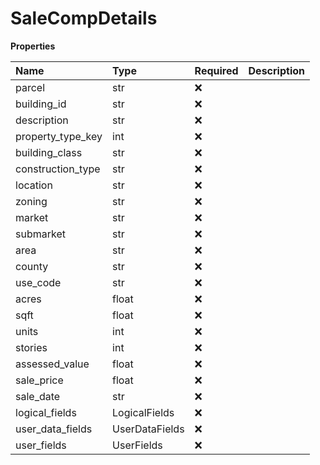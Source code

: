 # SaleCompDetails

**Properties**

| Name              | Type           | Required | Description |
| :---------------- | :------------- | :------- | :---------- |
| parcel            | str            | ❌       |             |
| building_id       | str            | ❌       |             |
| description       | str            | ❌       |             |
| property_type_key | int            | ❌       |             |
| building_class    | str            | ❌       |             |
| construction_type | str            | ❌       |             |
| location          | str            | ❌       |             |
| zoning            | str            | ❌       |             |
| market            | str            | ❌       |             |
| submarket         | str            | ❌       |             |
| area              | str            | ❌       |             |
| county            | str            | ❌       |             |
| use_code          | str            | ❌       |             |
| acres             | float          | ❌       |             |
| sqft              | float          | ❌       |             |
| units             | int            | ❌       |             |
| stories           | int            | ❌       |             |
| assessed_value    | float          | ❌       |             |
| sale_price        | float          | ❌       |             |
| sale_date         | str            | ❌       |             |
| logical_fields    | LogicalFields  | ❌       |             |
| user_data_fields  | UserDataFields | ❌       |             |
| user_fields       | UserFields     | ❌       |             |

<!-- This file was generated by liblab | https://liblab.com/ -->
